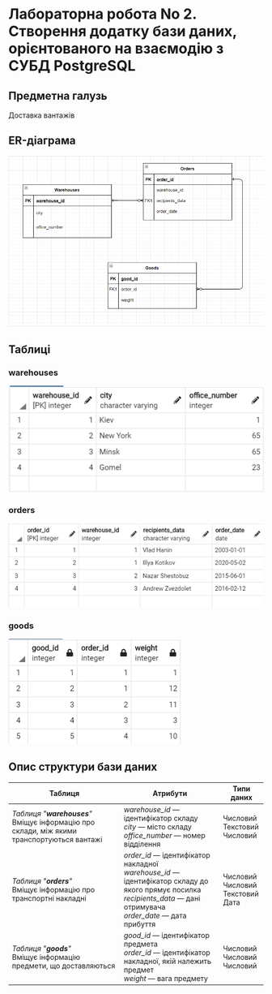 # Лабораторна робота No 2. Створення додатку бази даних, орієнтованого на взаємодію з СУБД PostgreSQL

## Предметна галузь

Доставка вантажів

## ER-діаграма

![ER model](../img/er.png)

## Таблиці

### warehouses
![Warehouses](../img/warehouses.png)
### orders
![Orders](../img/orders.png)
### goods
![Goods](../img/goods.png)

## Опис структури бази даних

| Таблиця | Атрибути | Типи даних |
|------------|---------|--------------------|
| _Таблиця "**warehouses**"_ <br> Вміщує інформацію про склади, між якими транспортуються вантажі | _warehouse_id_ — ідентифікатор складу<br> _city_ — місто складу <br> _office_number_ — номер відділення | Числовий <br> Текстовий <br> Числовий
| _Таблиця "**orders**"_ <br> Вміщує інформацію про транспортні накладні | _order_id_ — ідентифікатор накладної <br> _warehouse_id_ — ідентифікатор складу до якого прямує посилка<br> _recipients_data_ — дані отримувача <br> _order_date_ — дата прибуття | Числовий <br> Числовий <br> Текстовий <br> Дата |
| _Таблиця "**goods**"_ <br> Вміщує інформацію предмети, що доставляються | _good_id_ — ідентифікатор предмета<br> _order_id_ — ідентифікатор накладної, якій належить предмет <br> _weight_ — вага предмету | Числовий <br> Числовий <br> Числовий

